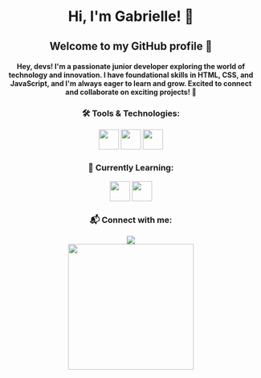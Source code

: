 <h1 align="center">Hi, I'm Gabrielle! 👋</h1>

<h2 align="center">Welcome to my GitHub profile 🐸</h2>

<h4 align="center"> 
    Hey, devs! I'm a passionate junior developer exploring the world of technology and innovation.  
    I have foundational skills in HTML, CSS, and JavaScript, and I'm always eager to learn and grow.  
    Excited to connect and collaborate on exciting projects! 🚀  
</h4>

<h3 align="center">🛠 Tools & Technologies:</h3>           

<p align="center">
    <img src="https://cdn.jsdelivr.net/gh/devicons/devicon/icons/html5/html5-original.svg" width="40" height="40"/>
    <img src="https://cdn.jsdelivr.net/gh/devicons/devicon/icons/css3/css3-original.svg" width="40" height="40"/>
    <img src="https://cdn.jsdelivr.net/gh/devicons/devicon/icons/javascript/javascript-original.svg" width="40" height="40"/>
</p>

<h3 align="center">📖 Currently Learning:</h3>

<p align="center">
    <img src="https://cdn.jsdelivr.net/gh/devicons/devicon/icons/git/git-original.svg" width="40" height="40"/>
    <img src="https://cdn.jsdelivr.net/gh/devicons/devicon/icons/nodejs/nodejs-original.svg" width="40" height="40"/>
</p>

<h3 align="center">📬 Connect with me:</h3>

<div align="center">
    <a href="https://www.linkedin.com/in/gabrielle-a-773932135/" target="_blank">
        <img src="https://img.shields.io/badge/LinkedIn-0077B5?style=for-the-badge&logo=linkedin&logoColor=white"/>
    </a>
</div>

<div align="center">
    <a href="https://github.com/gabrielletasilva">
        <img src="https://user-images.githubusercontent.com/82898190/221376710-eba07802-bbde-4f3b-ab7b-bb979c97750e.png" width="250" height="250"/>
    </a>
</div>
